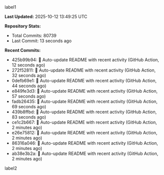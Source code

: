 
label1 
<!-- ACTIVITY_START -->
**Last Updated:** 2025-10-12 13:49:25 UTC

**Repository Stats:**
- Total Commits: 80739
- Last Commit: 13 seconds ago

**Recent Commits:**
- 425b99b94: 🤖 Auto-update README with recent activity (GitHub Action, 12 seconds ago)
- 272f52811: 🤖 Auto-update README with recent activity (GitHub Action, 32 seconds ago)
- 0defb69e1: 🤖 Auto-update README with recent activity (GitHub Action, 44 seconds ago)
- e849fe3d3: 🤖 Auto-update README with recent activity (GitHub Action, 57 seconds ago)
- fadb26435: 🤖 Auto-update README with recent activity (GitHub Action, 69 seconds ago)
- 439b8ffbd: 🤖 Auto-update README with recent activity (GitHub Action, 83 seconds ago)
- ce1c2b667: 🤖 Auto-update README with recent activity (GitHub Action, 2 minutes ago)
- e26e75812: 🤖 Auto-update README with recent activity (GitHub Action, 2 minutes ago)
- 86316a046: 🤖 Auto-update README with recent activity (GitHub Action, 2 minutes ago)
- ab38e3b2a: 🤖 Auto-update README with recent activity (GitHub Action, 2 minutes ago)
<!-- ACTIVITY_END -->

label2
